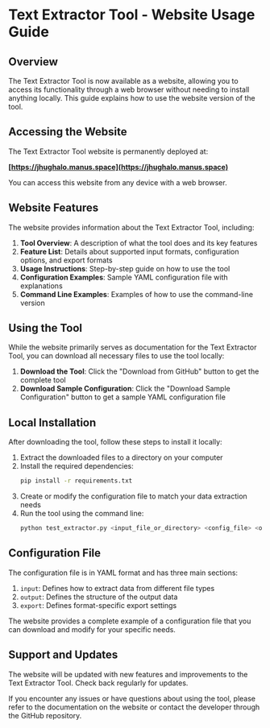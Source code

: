 # Text Extractor Tool - Website Usage Guide

## Overview

The Text Extractor Tool is now available as a website, allowing you to access its functionality through a web browser without needing to install anything locally. This guide explains how to use the website version of the tool.

## Accessing the Website

The Text Extractor Tool website is permanently deployed at:

**[https://jhughalo.manus.space](https://jhughalo.manus.space)**

You can access this website from any device with a web browser.

## Website Features

The website provides information about the Text Extractor Tool, including:

1. **Tool Overview**: A description of what the tool does and its key features
2. **Feature List**: Details about supported input formats, configuration options, and export formats
3. **Usage Instructions**: Step-by-step guide on how to use the tool
4. **Configuration Examples**: Sample YAML configuration file with explanations
5. **Command Line Examples**: Examples of how to use the command-line version

## Using the Tool

While the website primarily serves as documentation for the Text Extractor Tool, you can download all necessary files to use the tool locally:

1. **Download the Tool**: Click the "Download from GitHub" button to get the complete tool
2. **Download Sample Configuration**: Click the "Download Sample Configuration" button to get a sample YAML configuration file

## Local Installation

After downloading the tool, follow these steps to install it locally:

1. Extract the downloaded files to a directory on your computer
2. Install the required dependencies:
   ```bash
   pip install -r requirements.txt
   ```
3. Create or modify the configuration file to match your data extraction needs
4. Run the tool using the command line:
   ```bash
   python test_extractor.py <input_file_or_directory> <config_file> <output_directory>
   ```

## Configuration File

The configuration file is in YAML format and has three main sections:

1. `input`: Defines how to extract data from different file types
2. `output`: Defines the structure of the output data
3. `export`: Defines format-specific export settings

The website provides a complete example of a configuration file that you can download and modify for your specific needs.

## Support and Updates

The website will be updated with new features and improvements to the Text Extractor Tool. Check back regularly for updates.

If you encounter any issues or have questions about using the tool, please refer to the documentation on the website or contact the developer through the GitHub repository.
